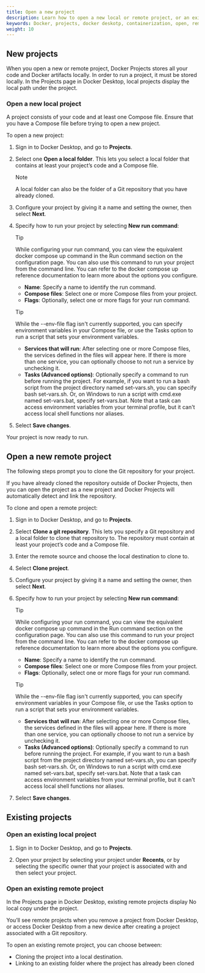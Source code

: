 ```yaml
---
title: Open a new project
description: Learn how to open a new local or remote project, or an existing project in Docker Projects. 
keywords: Docker, projects, docker deskotp, containerization, open, remote, local
weight: 10
---
```


## New projects

When you open a new or remote project, Docker Projects stores all your code and Docker artifacts locally. In order to run a project, it must be stored locally. In the Projects page in Docker Desktop, local projects display the local path under the project.

### Open a new local project

A project consists of your code and at least one Compose file. Ensure that you have a Compose file before trying to open a new project.

To open a new project:

1. Sign in to Docker Desktop, and go to **Projects**.

2. Select one **Open a local folder**. This lets you select a local folder that contains at least your project’s code and a Compose file.

   > [!NOTE]
   >
   > A local folder can also be the folder of a Git repository that you have already cloned. 

3. Configure your project by giving it a name and setting the owner, then select **Next**.

4. Specify how to run your project by selecting **New run command**:

   > [!TIP]
   >
   > While configuring your run command, you can view the equivalent docker compose up command in the Run command section on the configuration page. You can also use this command to run your project from the command line. You can refer to the docker compose up reference documentation to learn more about the options you configure. 

   - **Name**: Specify a name to identify the run command.
   - **Compose files**: Select one or more Compose files from your project. 
   - **Flags**: Optionally, select one or more flags for your run command.

   > [!TIP]
   > 
   > While the --env-file flag isn't currently supported, you can specify environment variables in your Compose file, or use the Tasks option to run a script that sets your environment variables. 

   - **Services that will run**: After selecting one or more Compose files, the services defined in the files will appear here. If there is more than one service, you can optionally choose to not run a service by unchecking it.
   - **Tasks (Advanced options)**: Optionally specify a command to run before running the project. For example, if you want to run a bash script from the project directory named set-vars.sh, you can specify bash set-vars.sh. Or, on Windows to run a script with cmd.exe named set-vars.bat, specify set-vars.bat. Note that a task can access environment variables from your terminal profile, but it can't access local shell functions nor aliases.

5. Select **Save changes**.

Your project is now ready to run. 

## Open a new remote project

The following steps prompt you to clone the Git repository for your project. 

If  you have already cloned the repository outside of Docker Projects, then you can open the project as a new project and Docker Projects will automatically detect and link the repository.

To clone and open a remote project:

1. Sign in to Docker Desktop, and go to **Projects**.

2. Select **Clone a git repository**. This lets you specify a Git repository and a local folder to clone that repository to. The repository must contain at least your project’s code and a Compose file.

3. Enter the remote source and choose the local destination to clone to. 

4. Select **Clone project**.

5. Configure your project by giving it a name and setting the owner, then select **Next**.

6. Specify how to run your project by selecting **New run command**:

   > [!TIP]
   >
   > While configuring your run command, you can view the equivalent docker compose up command in the Run command section on the configuration page. You can also use this command to run your project from the command line. You can refer to the docker compose up reference documentation to learn more about the options you configure. 

   - **Name**: Specify a name to identify the run command.
   - **Compose files**: Select one or more Compose files from your project. 
   - **Flags**: Optionally, select one or more flags for your run command.

   > [!TIP]
   > 
   > While the --env-file flag isn't currently supported, you can specify environment variables in your Compose file, or use the Tasks option to run a script that sets your environment variables. 

   - **Services that will run**: After selecting one or more Compose files, the services defined in the files will appear here. If there is more than one service, you can optionally choose to not run a service by unchecking it.
   - **Tasks (Advanced options)**: Optionally specify a command to run before running the project. For example, if you want to run a bash script from the project directory named set-vars.sh, you can specify bash set-vars.sh. Or, on Windows to run a script with cmd.exe named set-vars.bat, specify set-vars.bat. Note that a task can access environment variables from your terminal profile, but it can't access local shell functions nor aliases.

7. Select **Save changes**.

## Existing projects

### Open an existing local project

1. Sign in to Docker Desktop, and go to **Projects**.

2. Open your project by selecting your project under **Recents**, or by selecting the specific owner that your project is associated with and then select your project. 

### Open an existing remote project

In the Projects page in Docker Desktop, existing remote projects display No local copy under the project. 

You’ll see remote projects when you remove a project from Docker Desktop, or access Docker Desktop from a new device after creating a project associated with a Git repository.

To open an existing remote project, you can choose between:

   - Cloning the project into a local destination. 
   - Linking to an existing folder where the project has already been cloned
